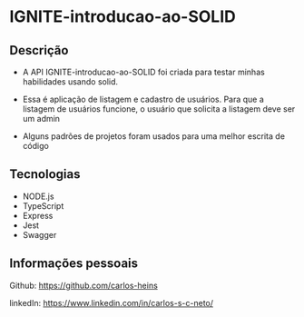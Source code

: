 # IGNITE-introducao-ao-SOLID

## Descrição

- A API IGNITE-introducao-ao-SOLID foi criada para testar minhas habilidades usando solid.

- Essa é aplicação de listagem e cadastro de usuários. Para que a listagem de usuários funcione, o usuário que solicita a listagem deve ser um admin

- Alguns padrões de projetos foram usados para uma melhor escrita de código

## Tecnologias
- NODE.js
- TypeScript
- Express
- Jest
- Swagger

## Informações pessoais
Github: https://github.com/carlos-heins

linkedIn: https://www.linkedin.com/in/carlos-s-c-neto/
